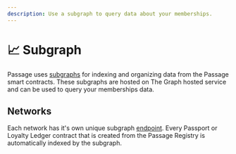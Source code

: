 ```yaml
---
description: Use a subgraph to query data about your memberships.
---
```


# 📈 Subgraph

Passage uses [subgraphs](https://thegraph.com/docs/en/about/introduction/#what-the-graph-is) for indexing and organizing data from the Passage smart contracts. These subgraphs are hosted on The Graph hosted service and can be used to query your memberships data.

## Networks

Each network has it's own unique subgraph [endpoint](SubgraphEndpoints.md). Every Passport or Loyalty Ledger contract that is created from the Passage Registry is automatically indexed by the subgraph.